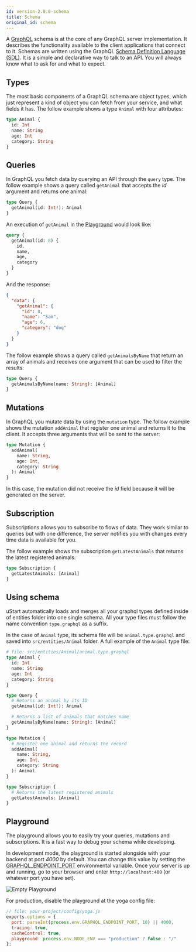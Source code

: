 ```yaml
---
id: version-2.0.0-schema
title: Schema
original_id: schema
---
```


A [GraphQL](https://graphql.org) schema is at the core of any GraphQL server implementation. It describes the functionality available to the client applications that connect to it. Schemas are written using the GraphQL [Schema Definition Language (SDL)](https://www.prisma.io/blog/graphql-sdl-schema-definition-language-6755bcb9ce51). It is a simple and declarative way to talk to an API. You will always know what to ask for and what to expect.

## Types

The most basic components of a GraphQL schema are object types, which just represent a kind of object you can fetch from your service, and what fields it has. The follow example shows a type `Animal` with four attributes:

```graphql
type Animal {
  id: Int
  name: String
  age: Int
  category: String
}
```

## Queries

In GraphQL you fetch data by querying an API through the `query` type. The follow example shows a query called `getAnimal` that accepts the *id* argument and returns one animal:

```graphql
type Query {
  getAnimal(id: Int!): Animal
}
```

An execution of `getAnimal` in the [Playground](#playground) would look like:

```graphql
query {
  getAnimal(id: 8) {
    id,
    name,
    age,
    category
  }
}
```

And the response:
```json
{
  "data": {
    "getAnimal": {
      "id": 8,
      "name": "Sam",
      "age": 6,
      "category": "dog"
    }
  }
}
```

The follow example shows a query called `getAnimalsByName` that return an array of animals and receives one argument that can be used to filter the results:

```graphql
type Query {
  getAnimalsByName(name: String): [Animal]
}
```

## Mutations

In GraphQL you mutate data by using the `mutation` type. The follow example shows the mutation `addAnimal` that register one animal and returns it to the client. It accepts three arguments that will be sent to the server:

```graphql
type Mutation {
  addAnimal(
    name: String,
    age: Int,
    category: String
  ): Animal
}
```

In this case, the mutation did not receive the *id* field because it will be generated on the server.

## Subscription

Subscriptions allows you to subscribe to flows of data. They work similar to queries but with one difference, the server notifies you with changes every time data is available for you.

The follow example shows the subscription `getLatestAnimals` that returns the latest registered animals:

```graphql
type Subscription {
  getLatestAnimals: [Animal]
}
```

## Using schema

uStart automatically loads and merges all your graphql types defined inside of entities folder into one single schema. All your type files must follow the name convention `type.graphql` as a suffix.

In the case of `Animal` type, its schema file will be `animal.type.graphql` and saved into `src/entities/Animal` folder. A full example of the `Animal` type file:

```graphql
# file: src/entities/Animal/animal.type.graphql
type Animal {
  id: Int
  name: String
  age: Int
  category: String
}

type Query {
  # Returns an animal by its ID
  getAnimal(id: Int!): Animal

  # Returns a list of animals that matches name
  getAnimalsByName(name: String): [Animal]
}

type Mutation {
  # Register one animal and returns the record
  addAnimal(
    name: String,
    age: Int,
    category: String
  ): Animal
}

type Subscription {
  # Returns the latest registered animals
  getLatestAnimals: [Animal]
}
```

## Playground

The playground allows you to easily try your queries, mutations and subscriptions. It is a fast way to debug your schema while developing.

In development mode, the playground is started alongside with your backend at port *4000* by default. You can change this value by setting the [GRAPHQL_ENDPOINT_PORT](http://localhost:3000/docs/project-structure#env) environmental variable. Once your server is up and running, go to your browser and enter `http://localhost:400` (or whatever port you have set).

![Empty Playground](assets/playground-0.png)

For production, disable the playground at the yoga config file:

```javascript
// file: your-project/config/yoga.js
exports.options = {
  port: parseInt(process.env.GRAPHQL_ENDPOINT_PORT, 10) || 4000,
  tracing: true,
  cacheControl: true,
  playground: process.env.NODE_ENV === "production" ? false : "/"
};
```
